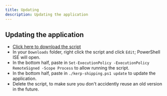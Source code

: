 ```yaml
---
title: Updating
description: Updating the application
---
```


## Updating the application

- <a href="/kerp-shipping-docs/kerp-shipping.ps1" download>Click here to download the script</a>
- In your `Downloads` folder, right click the script and click `Edit`; PowerShell ISE will open.
- In the bottom half, paste in `Set-ExecutionPolicy -ExecutionPolicy RemoteSigned -Scope Process` to allow running the script.
- In the bottom half, paste in `./kerp-shipping.ps1 update` to update the application.
- Delete the script, to make sure you don't accidently reuse an old version in the future.
